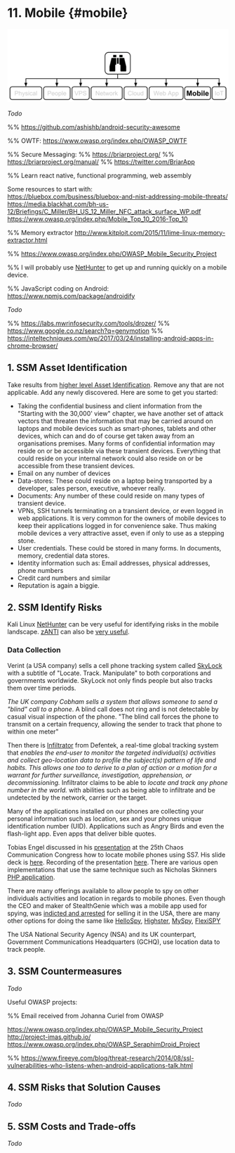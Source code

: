 # 11. Mobile {#mobile}

![10,000' view of Mobile Security](images/10000Mobile.png)

_Todo_

%% https://github.com/ashishb/android-security-awesome

%% OWTF: https://www.owasp.org/index.php/OWASP_OWTF

%% Secure Messaging:
%%   https://briarproject.org/
%%   https://briarproject.org/manual/
%%   https://twitter.com/BriarApp

%% Learn react native, functional programming, web assembly


Some resources to start with:  
https://bluebox.com/business/bluebox-and-nist-addressing-mobile-threats/  
https://media.blackhat.com/bh-us-12/Briefings/C_Miller/BH_US_12_Miller_NFC_attack_surface_WP.pdf
https://www.owasp.org/index.php/Mobile_Top_10_2016-Top_10

%% Memory extractor http://www.kitploit.com/2015/11/lime-linux-memory-extractor.html

%% https://www.owasp.org/index.php/OWASP_Mobile_Security_Project

%% I will probably use [NetHunter](https://www.kali.org/kali-linux-nethunter/) to get up and running quickly on a mobile device.

%% JavaScript coding on Android: https://www.npmjs.com/package/androidify

_Todo_

%% https://labs.mwrinfosecurity.com/tools/drozer/
%% https://www.google.co.nz/search?q=genymotion
%% https://inteltechniques.com/wp/2017/03/24/installing-android-apps-in-chrome-browser/


## 1. SSM Asset Identification
Take results from [higher level Asset Identification](#starting-with-the-30000-foot-view-asset-identification). Remove any that are not applicable. Add any newly discovered. Here are some to get you started:

* Taking the confidential business and client information from the "Starting with the 30,000' view" chapter, we have another set of attack vectors that threaten the information that may be carried around on laptops and mobile devices such as smart-phones, tablets and other devices, which can and do of course get taken away from an organisations premises. Many forms of confidential information may reside on or be accessible via these transient devices. Everything that could reside on your internal network could also reside on or be accessible from these transient devices.
* Email on any number of devices
* Data-stores: These could reside on a laptop being transported by a developer, sales person, executive, whoever really.
* Documents: Any number of these could reside on many types of transient device.
* VPNs, SSH tunnels terminating on a transient device, or even logged in web applications. It is very common for the owners of mobile devices to keep their applications logged in for convenience sake. Thus making mobile devices a very attractive asset, even if only to use as a stepping stone.
* User credentials. These could be stored in many forms. In documents, memory, credential data stores.  
* Identity information
  such as: Email addresses, physical addresses, phone numbers
* Credit card numbers and similar
* Reputation is again a biggie.

## 2. SSM Identify Risks

Kali Linux [NetHunter](http://www.nethunter.com/) can be very useful for identifying risks in the mobile landscape. [zANTI](https://www.zimperium.com/zanti-mobile-penetration-testing) can also be [very useful](https://forums.kali.org/showthread.php?23861-Tutorial-Easy-Beef-XSS-hook).

### Data Collection

Verint (a USA company) sells a cell phone tracking system called [SkyLock](http://apps.washingtonpost.com/g/page/business/skylock-product-description-2013/1276/) with a subtitle of "Locate. Track. Manipulate" to both corporations and governments worldwide. SkyLock not only finds people but also tracks them over time periods.

*The UK company Cobham sells a system that allows someone to send a "blind" call to a phone*. A blind call does not ring and is not detectable by casual visual inspection of the phone. "The blind call forces the phone to transmit on a certain frequency, allowing the sender to track that phone to within one meter"

Then there is [Infiltrator](http://infiltrator.mobi/defentek_infiltrator_real-time_global_tracking_technologies.html) from Defentek, a real-time global tracking system that *enables the end-user to monitor the targeted individual(s) activities and collect geo-location data to profile the subject(s) pattern of life and habits. This allows one too to derive to a plan of action or a motion for a warrant for further surveillance, investigation, apprehension, or decommissioning.* Infiltrator claims to be able to *locate and track any phone number in the world.* with abilities such as being able to infiltrate and be undetected by the network, carrier or the target.

Many of the applications installed on our phones are collecting your personal information such as location, sex and your phones unique identification number (UID). Applications such as Angry Birds and even the flash-light app. Even apps that deliver bible quotes.

Tobias Engel discussed in his [presentation](http://events.ccc.de/congress/2008/Fahrplan/events/2997.en.html) at the 25th Chaos Communication Congress how to locate mobile phones using SS7. His slide deck is [here](http://berlin.ccc.de/~tobias/25c3-locating-mobile-phones.pdf). Recording of the presentation [here](https://www.youtube.com/watch?v=lQ0I5tl0YLY). There are various open implementations that use the same technique such as Nicholas Skinners [PHP application](http://www.ns-tech.co.uk/products/track-any-mobile/).

There are many offerings available to allow people to spy on other individuals activities and location in regards to mobile phones. Even though the CEO and maker of StealthGenie which was a mobile app used for spying, was [indicted and arrested](http://www.washingtonpost.com/business/technology/make-of-app-used-for-spying-indicted-in-virginia/2014/09/29/816b45b8-4805-11e4-a046-120a8a855cca_story.html) for selling it in the USA, there are many other options for doing the same like [HelloSpy](http://hellospy.com/homepage.aspx?lang=en-US), [Highster](http://www.highstermobi.com/), [MySpy](http://www.mspy.com/), [FlexiSPY](http://www.flexispy.com/)

The USA National Security Agency (NSA) and its UK counterpart, Government Communications Headquarters (GCHQ), use location data to track people.


## 3. SSM Countermeasures

_Todo_

Useful OWASP projects:

%% Email received from Johanna Curiel from OWASP

https://www.owasp.org/index.php/OWASP_Mobile_Security_Project
http://project-imas.github.io/
https://www.owasp.org/index.php/OWASP_SeraphimDroid_Project

%% https://www.fireeye.com/blog/threat-research/2014/08/ssl-vulnerabilities-who-listens-when-android-applications-talk.html

## 4. SSM Risks that Solution Causes

_Todo_

## 5. SSM Costs and Trade-offs

_Todo_

